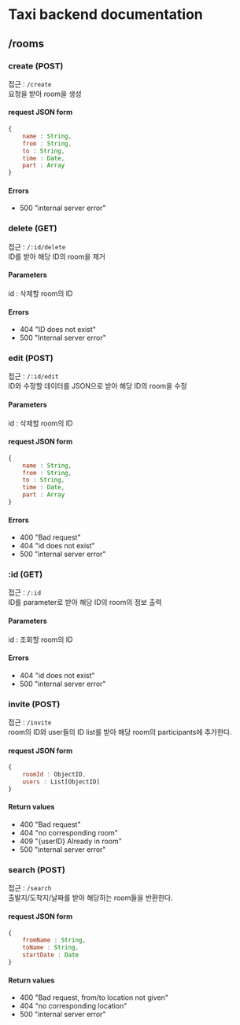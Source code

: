 # Taxi backend documentation

## /rooms
### create (POST)
접근 : `/create`  
요청을 받아 room을 생성
#### request JSON form
```javascript
{
    name : String,
    from : String,
    to : String,
    time : Date,
    part : Array
}
```
#### Errors
- 500 "internal server error"  

### delete (GET)
접근 : `/:id/delete`  
ID를 받아 해당 ID의 room을 제거
#### Parameters
id : 삭제할 room의 ID
#### Errors
- 404 "ID does not exist"
- 500 "Internal server error"  

### edit (POST)
접근 : `/:id/edit`  
ID와 수정할 데이터를 JSON으로 받아 해당 ID의 room을 수정
#### Parameters
id : 삭제할 room의 ID
#### request JSON form
```javascript
{
    name : String,
    from : String,
    to : String,
    time : Date,
    part : Array
}
```
#### Errors
- 400 "Bad request"
- 404 "id does not exist"
- 500 "internal server error"  

### :id (GET)
접근 : `/:id`  
ID를 parameter로 받아 해당 ID의 room의 정보 출력
#### Parameters
id : 조회할 room의 ID
#### Errors
- 404 "id does not exist"
- 500 "internal server error"  

### invite (POST)
접근 : `/invite`  
room의 ID와 user들의 ID list를 받아 해당 room의 participants에 추가한다.
#### request JSON form
```javascript
{
    roomId : ObjectID,
    users : List[ObjectID]
}
```
#### Return values
- 400 "Bad request"
- 404 "no corresponding room"
- 409 "{userID} Already in room"
- 500 "internal server error"  

### search (POST)
접근 : `/search`  
출발지/도착지/날짜를 받아 해당하는 room들을 반환한다.
#### request JSON form
```javascript
{
    fromName : String,
    toName : String, 
    startDate : Date
}
```
#### Return values
- 400 "Bad request, from/to location not given"
- 404 "no corresponding location"
- 500 "internal server error"  


